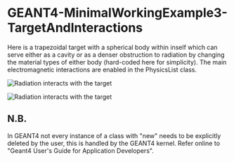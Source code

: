 # GEANT4-MinimalWorkingExample3-TargetAndInteractions
Here is a trapezoidal target with a spherical body within inself which can serve either as a cavity or as a denser obstruction to radiation by changing the material types of either body (hard-coded here for simplicity). The main electromagnetic interactions are enabled in the PhysicsList class.

![Radiation interacts with the target](GEANT4-MinimalWorkingExample3-run1.gif)

![Radiation interacts with the target](GEANT4-MinimalWorkingExample3-run3.gif)

## N.B.
In GEANT4 not every instance of a class with "new" needs to be explicitly deleted by the user, this is handled by the GEANT4 kernel. Refer online to "Geant4 User's Guide for Application Developers".
